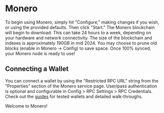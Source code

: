 # Monero

To begin using Monero, simply hit "Configure," making changes if you wish, or using the provided defaults. Then click "Start." The Monero blockchain will begin to download. This can take 24 hours to a week, depending on your hardware and network connectivity. The size of the blockchain and indexes is approximately 190GB in mid 2024. You may choose to prune old blocks (enable in Monero -> Config) to save space. Once 100% synced, your Monero node is ready to use!

## Connecting a Wallet

You can connect a wallet by using the "Restricted RPC URL" string from the "Properties" section of the Monero service page. User/pass authentication is optional and configurable in Config > RPC Settings > RPC Credentials. Check out the [guides](https://github.com/kn0wmad/monerod-wrapper/tree/master/docs/guides.md) for tested wallets and detailed walk-throughs.

Welcome to Monero!
